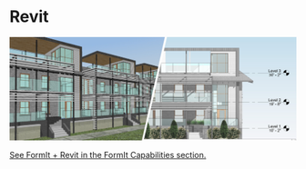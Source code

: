 # Revit

![](<../.gitbook/assets/image (53).png>)

[See FormIt + Revit in the FormIt Capabilities section.](../formit-capabilities/formit-+-revit.md)
